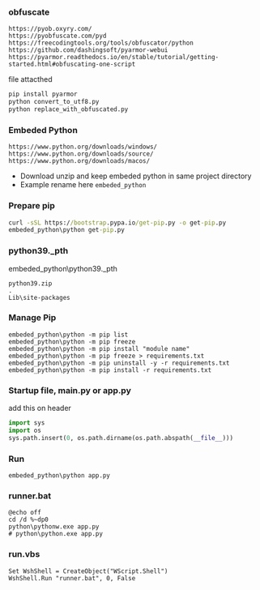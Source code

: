 ### obfuscate
```
https://pyob.oxyry.com/
https://pyobfuscate.com/pyd
https://freecodingtools.org/tools/obfuscator/python
https://github.com/dashingsoft/pyarmor-webui
https://pyarmor.readthedocs.io/en/stable/tutorial/getting-started.html#obfuscating-one-script
```
file attacthed
```bash
pip install pyarmor
python convert_to_utf8.py
python replace_with_obfuscated.py
```

### Embeded Python
```
https://www.python.org/downloads/windows/
https://www.python.org/downloads/source/
https://www.python.org/downloads/macos/
```
- Download unzip and keep embeded python in same project directory
- Example rename here `embeded_python`
### Prepare pip 
```cmd
curl -sSL https://bootstrap.pypa.io/get-pip.py -o get-pip.py
embeded_python\python get-pip.py
```
### python39._pth
embeded_python\python39._pth
```
python39.zip
.
Lib\site-packages
```
### Manage Pip
```
embeded_python\python -m pip list
embeded_python\python -m pip freeze
embeded_python\python -m pip install "module name"
embeded_python\python -m pip freeze > requirements.txt
embeded_python\python -m pip uninstall -y -r requirements.txt
embeded_python\python -m pip install -r requirements.txt
```
### Startup file, main.py or app.py
add this on header
```py
import sys
import os
sys.path.insert(0, os.path.dirname(os.path.abspath(__file__)))
```
### Run
```
embeded_python\python app.py
```
### runner.bat
```
@echo off
cd /d %~dp0
python\pythonw.exe app.py
# python\python.exe app.py
```
### run.vbs
```
Set WshShell = CreateObject("WScript.Shell")
WshShell.Run "runner.bat", 0, False
```



